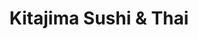 ---
layout: place
title: "Kitajima Sushi & Thai"
permalink: /california/tustin/kitajima-sushi-thai.html
stateAbbr: CA
stateName: California
cityName: Tustin
seo:
  name: "Kitajima Sushi & Thai"
  type: Restaurant
  links: http://www.kitajimasushi.com/
description: "Familiar Thai fare shares the menu with specialty sushi rolls served in cozy, minimalist digs. Looking for sushi in Tustin, California? Check out Kitajima Su..."
place_id: ChIJpzwGTufb3IAR2l10U1fneP8
photos:
  - name: >-
      places/ChIJpzwGTufb3IAR2l10U1fneP8/photos/AeeoHcJKxqSTXjoA-5w_gd65jYVQqKMCl3ytS2RV2OtAhmH0rAZPghZZGet9rJkLNNfe4ghUETSD8WdDlHbynL8hrJCTuvYKautVBSQIBXw-1prI9aSKIouL7yRTgo4F9G5nZ4aDyfjvt5NOLgeWX01_gjakvWoVYSIui7hSjZDiLfT1ZUxntKmzh-36e0g4XBsA5YlXnH9OwGC9D9WKusAgjT6vkbskSfOJc1pB0kAazzWp4SppisPhdRji6u_UZ1DzjALN5KRzOzjDGixhQ290OzCBX0lEeKTRyHPpKVQef3tqGFwb5ADx4fFz7TwjnQTK2Si7XTRSFefE1CEGQFuSN5xT6SvRsA5EheOaK0vnarojx8FPzROQflUwlH6hFqttuxDbbqs31AWg0db42T1b9ejTeYQuDGVmndo1IonnXakBsCjo
    widthPx: 4032
    heightPx: 3024
    authorAttributions:
      - displayName: Evgeniya Bozhko (KoriAndrTheCat)
        uri: https://maps.google.com/maps/contrib/110367107327735109821
        photoUri: >-
          https://lh3.googleusercontent.com/a-/ALV-UjXW_771eAu4wtffa30Ziur7aiN6nAvU_qQUXAquNSge8DjC55kd=s100-p-k-no-mo
    flagContentUri: >-
      https://www.google.com/local/imagery/report/?cb_client=maps_api_places.places_api&image_key=!1e10!2sCIHM0ogKEICAgICO_tDkjAE&hl=en-US
    googleMapsUri: >-
      https://www.google.com/maps/place//data=!3m4!1e2!3m2!1sCIHM0ogKEICAgICO_tDkjAE!2e10!4m2!3m1!1s0x80dcdbe74e063ca7:0xff78e75753745dda
  - name: >-
      places/ChIJpzwGTufb3IAR2l10U1fneP8/photos/AeeoHcKuqawB1WbzSvY0tKtwc8LaHc5Um2-G_wq7YVYtF7dwMThkQXo9raa--6Q50OQedBlisfOZf9QF-pEKEqLLDlhC3uu5oYwxoi8PQHd-XruDgzp8bvup1yT7pewzaJ_LD7_2RD7Dk-svSTrM-WOM_xjhzAkNwg5r8Yw8g7wqbK-VGQAHeXBaEhj6h7eDYimIplZhG94ul55Ne-rFHZIYVpbbTiA_3bt-sZra7xLRPvKsyhS_nReq87QDPJmjWhI2Ll6GWqTlJrxnt6M92oZHyCXYoPjtiZhJduEwbkXO6RmpyQ
    widthPx: 4162
    heightPx: 2775
    authorAttributions:
      - displayName: Kitajima Sushi & Thai
        uri: https://maps.google.com/maps/contrib/112542268505492711936
        photoUri: >-
          https://lh3.googleusercontent.com/a-/ALV-UjX1QhugGjYAL4Zl8xCG41r8697ntI0MQZXRfSM8QhNelz5hf2Y=s100-p-k-no-mo
    flagContentUri: >-
      https://www.google.com/local/imagery/report/?cb_client=maps_api_places.places_api&image_key=!1e10!2sAF1QipPoZd9bo5rf-wbmyR40vq2z8byX5wjuxL1RlwWg&hl=en-US
    googleMapsUri: >-
      https://www.google.com/maps/place//data=!3m4!1e2!3m2!1sAF1QipPoZd9bo5rf-wbmyR40vq2z8byX5wjuxL1RlwWg!2e10!4m2!3m1!1s0x80dcdbe74e063ca7:0xff78e75753745dda
  - name: >-
      places/ChIJpzwGTufb3IAR2l10U1fneP8/photos/AeeoHcIwgw6OTp7vilsBycLypb2vruM6oYyUXEZ5olFIscrOgOEi0bqCdQWLry4DAf-tJQpbdjH7d8Vu1Acev3uLqB_pyEaSuqz8uwxL2cVeQoqbaUsAGFrBkY_0IYwFaeyDNPUnwLKbyFqXBVMBKnr_aDA9apAdtFZY12kLxOmQvh3PkUlaOLjdtdO7W-7m2QShtGGzP9ay3OsCJ-cxkJBDiQAZ6E1DwHoj-ClwO7Z3Oc4NZLGf5k9f45CX09koo2-cisgquL7rU4fq1l2zCENEX8yy-1gVNrNxu7-47a_8DOMIRQ
    widthPx: 2287
    heightPx: 2287
    authorAttributions:
      - displayName: Kitajima Sushi & Thai
        uri: https://maps.google.com/maps/contrib/112542268505492711936
        photoUri: >-
          https://lh3.googleusercontent.com/a-/ALV-UjX1QhugGjYAL4Zl8xCG41r8697ntI0MQZXRfSM8QhNelz5hf2Y=s100-p-k-no-mo
    flagContentUri: >-
      https://www.google.com/local/imagery/report/?cb_client=maps_api_places.places_api&image_key=!1e10!2sAF1QipNalgO0YwkmJaIm-_fT2qfwPpUUeTkCl84sATZW&hl=en-US
    googleMapsUri: >-
      https://www.google.com/maps/place//data=!3m4!1e2!3m2!1sAF1QipNalgO0YwkmJaIm-_fT2qfwPpUUeTkCl84sATZW!2e10!4m2!3m1!1s0x80dcdbe74e063ca7:0xff78e75753745dda
  - name: >-
      places/ChIJpzwGTufb3IAR2l10U1fneP8/photos/AeeoHcIPiwhzgAccIWqxkldeh7VzjqRoGP9TrdciN_EzNITaTKwx8PaonsA7Rs6282ZYFmQ2vL56mXLtn4ZbQZcA_9862Rj1rBq6DcIt9CGgLHbrB_zwJj-LTE8JI1R3j4vT15-JIpHLwkjjkiqawmxnu51haOiPm6Efl3gDJ_coKcq9iYogrNDyHg2IRtkh79r3cuNcO_KAkZSJ7TZytLmS8Hwu-Q_tuLVAKpuSIbd86Th0NZl7z9AOEhrwECY4F2sv4BTWBNTjUTmLDzyfENDxDXgvC9xP533jHSKn6J481APLog
    widthPx: 4800
    heightPx: 3200
    authorAttributions:
      - displayName: Kitajima Sushi & Thai
        uri: https://maps.google.com/maps/contrib/112542268505492711936
        photoUri: >-
          https://lh3.googleusercontent.com/a-/ALV-UjX1QhugGjYAL4Zl8xCG41r8697ntI0MQZXRfSM8QhNelz5hf2Y=s100-p-k-no-mo
    flagContentUri: >-
      https://www.google.com/local/imagery/report/?cb_client=maps_api_places.places_api&image_key=!1e10!2sAF1QipOBH_FjxQjLKFw9imWS13zsuYkblijk6t1sYXCo&hl=en-US
    googleMapsUri: >-
      https://www.google.com/maps/place//data=!3m4!1e2!3m2!1sAF1QipOBH_FjxQjLKFw9imWS13zsuYkblijk6t1sYXCo!2e10!4m2!3m1!1s0x80dcdbe74e063ca7:0xff78e75753745dda
  - name: >-
      places/ChIJpzwGTufb3IAR2l10U1fneP8/photos/AeeoHcJ2tIEju4pjnD0ficXfqZXYY_JWsOY58leOW8fYCZBrvFXw_sXz8ONd4qwpT8N0-wHxHkT4LGM4IS98nakM5zqqUPEf-CkvP_2gV-MnUicqCTRETuuHUXnFk23dcVl_f6sM5Cstv9BQjauLr6RmZ75r-6ANp_N66j8oxsfOhHzV5oZhdKdA1E9MMW0k2NvUAEcPyzrK6bUA5_ywRWDoQYkyb8cRgj-J3XTyl_JuaoC6cEH_Ilsg5br6hdSabYjhp96AtVKSo-CnUh-3qdaRd8uW0HdCk24TTM7LGJrANeRfjWOEUS2tC3Rc7C_KX9JpZygyi54-rDK4XOmavS_HUGBLxutOEhT67LBmAOehcNOUxMixDYHtAWlyc6J5uAEnqffSUr-KKJpnftIR8AcD4_bgMP2KfOOqJbjHrWVytzQ
    widthPx: 3072
    heightPx: 4080
    authorAttributions:
      - displayName: Jonathan Kim
        uri: https://maps.google.com/maps/contrib/110248717569509121655
        photoUri: >-
          https://lh3.googleusercontent.com/a-/ALV-UjX4h9ytwoonBuVPk4vuJvi46Vn0z-eNFX77qfCeu-AwNfOOwK272A=s100-p-k-no-mo
    flagContentUri: >-
      https://www.google.com/local/imagery/report/?cb_client=maps_api_places.places_api&image_key=!1e10!2sCIHM0ogKEICAgICnj6DEWQ&hl=en-US
    googleMapsUri: >-
      https://www.google.com/maps/place//data=!3m4!1e2!3m2!1sCIHM0ogKEICAgICnj6DEWQ!2e10!4m2!3m1!1s0x80dcdbe74e063ca7:0xff78e75753745dda
  - name: >-
      places/ChIJpzwGTufb3IAR2l10U1fneP8/photos/AeeoHcLHR2biVTSJjJHCyWagKOyWW9Y86zsfbCzGVer6Yt1iaSAQsK4n02obm-zEpRwf7gnZAjCB_CLkA903h6iKHWnhZW6mOdD95Ov2zj5vsKghaULONk4zbHpOk7COWUaFj9pMN4N_qEjlkQeqsDL0V7MUuhaqCoqNFPlX4ZYMZq9VI8xBHCldz1-AkVNcvtpoenhBdSytfKKOCOWMJk8C6Z6duS_RAIPyDEKPZ0cvtwmoDJyKrofgNIaHIrjZIo3l_xwjtJIJWMzYIJfKa9rALi1G-SQwKGzig3A6fQkMPDNz62S4hWK_zNNsmQnbqdk--z9UZBG1dbYbkrwhM0woHTkn58_LFyRMhWhErva_rYCcQEnFoEvInIhHlxqkQRCqq1zB4JcyjABA0Q9ePwLAiFJfiUomi4XK_FFoqClgGGp0r9mk
    widthPx: 4096
    heightPx: 3072
    authorAttributions:
      - displayName: mark hermanto
        uri: https://maps.google.com/maps/contrib/107116545202648165804
        photoUri: >-
          https://lh3.googleusercontent.com/a-/ALV-UjXXhTCiMJVQNcwBPFGqnOwrqVtQTo0jEOoIYnOJfZCVCzehDYuScA=s100-p-k-no-mo
    flagContentUri: >-
      https://www.google.com/local/imagery/report/?cb_client=maps_api_places.places_api&image_key=!1e10!2sCIHM0ogKEICAgICD_L6nmgE&hl=en-US
    googleMapsUri: >-
      https://www.google.com/maps/place//data=!3m4!1e2!3m2!1sCIHM0ogKEICAgICD_L6nmgE!2e10!4m2!3m1!1s0x80dcdbe74e063ca7:0xff78e75753745dda
  - name: >-
      places/ChIJpzwGTufb3IAR2l10U1fneP8/photos/AeeoHcIJOigOqPR6aapjy5bdgJbwPZqaiIvfBPET8GbxdeqHxAeeNwJcEXZqt0MEyc-O3uHf857tE5GtdUQ0R0rrv0TZ0in6MBm-Xerd0QEinxdW1NLewLjHIHPvZXh9HtChNCuDTf0xqPD7DYHRXAlVUhHPf_1yrdKTbhFnL79AATxfCs4UQ3w0llKroopsO4GxYDpU5QXtlwlh8978ySOQ4LggIHRu8Iky9WOfm6jHeXQ7jE114g8lTc3hfRDKp2MdfYKw7z5tRyxQABcKFLlW_JKJSsFrhPROlUy_kIS68HgWWU-APfeLrqJCsj91GTct8Y0rs2_Fd5JluD8tFCAvXL96_2W4tZgaTmXw9pLp-1V3JBuNd_dLotyWWgL8cjvpLMGcLGsf219Wv1IN9db9R5iw4FFCHcCNWhC40xowNb6OITvW
    widthPx: 3600
    heightPx: 4800
    authorAttributions:
      - displayName: Xenia LI
        uri: https://maps.google.com/maps/contrib/105113999663731598216
        photoUri: >-
          https://lh3.googleusercontent.com/a/ACg8ocLIeznwtGp6hg6yNrCXA0UTzIphmf8oUOFIZg_qDdT00b5p8A=s100-p-k-no-mo
    flagContentUri: >-
      https://www.google.com/local/imagery/report/?cb_client=maps_api_places.places_api&image_key=!1e10!2sCIHM0ogKEICAgIDX9M-m5QE&hl=en-US
    googleMapsUri: >-
      https://www.google.com/maps/place//data=!3m4!1e2!3m2!1sCIHM0ogKEICAgIDX9M-m5QE!2e10!4m2!3m1!1s0x80dcdbe74e063ca7:0xff78e75753745dda
  - name: >-
      places/ChIJpzwGTufb3IAR2l10U1fneP8/photos/AeeoHcIf_Q-I1HX2T8sPxkaVxmD7KGeyxfZYCSWrdVWi6fo7W971ExQ98Ha7UAZzMMNz4bfGavPcjhWFxjc5UDzVouibxjjuXt8SamKKnf-Faz3eGKCXmy2fPhSfuJ8zVn0R4GNbmV4OOga6uCFkPKLYKYHb23OUWUGSqBXtW7HW33krEofxzujWH9JuKPFFaytp4-p2GdKCvx0QM5HrmgrxVr4iYZN4qoZ5xSl4zN_AjojB4LwgBXYbfxUP9wo23Rbc0iLWnGnqyk-RorEntk7tCGXwvV_AR9zMZb2pg__RRWaSRzlGS1r9m-quypzojNdavKDRcio2dru05QqgYK2p6X-fNU4J05DkkvRFQuSw_MB78eBUyN903LEBAD9fcxNOGZRoknTTtegZHBih5dYPOtCTwZjUo9945hpzjTW6l0w
    widthPx: 606
    heightPx: 1000
    authorAttributions:
      - displayName: Hazel Santiago
        uri: https://maps.google.com/maps/contrib/102912029583726517327
        photoUri: >-
          https://lh3.googleusercontent.com/a-/ALV-UjVIydZQ6mh1pXrRCUiHCOi_p0U2sXSY8cUsXn_OycH8V9dKUCU=s100-p-k-no-mo
    flagContentUri: >-
      https://www.google.com/local/imagery/report/?cb_client=maps_api_places.places_api&image_key=!1e10!2sCIHM0ogKEICAgIDSr8yjUg&hl=en-US
    googleMapsUri: >-
      https://www.google.com/maps/place//data=!3m4!1e2!3m2!1sCIHM0ogKEICAgIDSr8yjUg!2e10!4m2!3m1!1s0x80dcdbe74e063ca7:0xff78e75753745dda
  - name: >-
      places/ChIJpzwGTufb3IAR2l10U1fneP8/photos/AeeoHcIeAT9DQkhblunEyK9kOy1HjPBk36DWeqj_4XpeidMat9pJ7mRrjFcGZJcPJD-dGkxH0HL-C4hiJWWwCpF-psYAoFZlL-KCErQ3g5HS5QpVvGiOv1PnK0evVgZFQltSedmKN76QMSFYPa0RCLqPeRIaiHLyO9AOayR706pOulxa-ACUD1TfdJEonJ0jokWoXOSUu1kqPf2mJEwA_oxI39xmmi2KOBSFsXIZTU_mJbOa4ehJpNhPftVI8xD6c9nwMI3jaIzzeVrOIr2_m-PQhyMSr4cXOKbXYfs2OojTikeUawFYYx5utoxTI6KUFWdnwoOKO6BYB7Aah3KyQczHp2AStKR1jZMssCK5FqQq91xFG64CkMPfqpSteOSMHxVU0cizz4QD60Ixu7a9exnp5oj86Dgx-mDAdLZ-xcyHwU2cQRo_
    widthPx: 3072
    heightPx: 4096
    authorAttributions:
      - displayName: mark hermanto
        uri: https://maps.google.com/maps/contrib/107116545202648165804
        photoUri: >-
          https://lh3.googleusercontent.com/a-/ALV-UjXXhTCiMJVQNcwBPFGqnOwrqVtQTo0jEOoIYnOJfZCVCzehDYuScA=s100-p-k-no-mo
    flagContentUri: >-
      https://www.google.com/local/imagery/report/?cb_client=maps_api_places.places_api&image_key=!1e10!2sCIHM0ogKEICAgICD_P7Q3gE&hl=en-US
    googleMapsUri: >-
      https://www.google.com/maps/place//data=!3m4!1e2!3m2!1sCIHM0ogKEICAgICD_P7Q3gE!2e10!4m2!3m1!1s0x80dcdbe74e063ca7:0xff78e75753745dda
  - name: >-
      places/ChIJpzwGTufb3IAR2l10U1fneP8/photos/AeeoHcK3pF2bfYJwi4yxzhDoPq06DrryEM-gwI0LSX7gH5PoKyDDyccLeaHyduXdsQ6O1oFjiNd_CfEalBpXnuK3dBKmKm6cL9na8TUZpzS32DPibFYsHlyPED4pgYm2uoRNaBO5s77xDXhi1ZP_l-7N4HM6EbCxEYhQxLq6AQZnIHUUkYQwCKSjBA8tgxvOVU4EK96RkGVEcwnen6EQ1d5QLwA5-NV0wdY9o3XgnUNMHaNQ159Vfu3eASl6ONVk8EtxBEbbgpuYn6hL6Qole26syxOFhKlgqLnEjEpcfIopI1NLxt1jT-HH4rCJrmv0qqa1aJ9XxPNb3dyyqeUoTK1T63Rk-vuZ-PeV0Squw5IKjcrm843ayjGcWXOgJrawzhi5x0eJz-kD9_cdwqyCSu44hgoPh4RQpEn3dCVbTC40CeYb1w
    widthPx: 4032
    heightPx: 3024
    authorAttributions:
      - displayName: Evgeniya Bozhko (KoriAndrTheCat)
        uri: https://maps.google.com/maps/contrib/110367107327735109821
        photoUri: >-
          https://lh3.googleusercontent.com/a-/ALV-UjXW_771eAu4wtffa30Ziur7aiN6nAvU_qQUXAquNSge8DjC55kd=s100-p-k-no-mo
    flagContentUri: >-
      https://www.google.com/local/imagery/report/?cb_client=maps_api_places.places_api&image_key=!1e10!2sCIHM0ogKEICAgICO_tDkTA&hl=en-US
    googleMapsUri: >-
      https://www.google.com/maps/place//data=!3m4!1e2!3m2!1sCIHM0ogKEICAgICO_tDkTA!2e10!4m2!3m1!1s0x80dcdbe74e063ca7:0xff78e75753745dda
address: 658 El Camino Real, Tustin, CA 92780, USA
street: 658 El Camino Real
city: Tustin
state: CA
zip: '92780'
country: USA
neighborhood: null
latitude: '33.738689'
longitude: '-117.825017'
accessibility_options:
  wheelchairAccessibleParking: true
  wheelchairAccessibleEntrance: true
  wheelchairAccessibleRestroom: true
  wheelchairAccessibleSeating: true
business_status: OPERATIONAL
name: Kitajima Sushi & Thai
google_maps_links:
  directionsUri: >-
    https://www.google.com/maps/dir//''/data=!4m7!4m6!1m1!4e2!1m2!1m1!1s0x80dcdbe74e063ca7:0xff78e75753745dda!3e0
  placeUri: https://maps.google.com/?cid=18408717839125208538
  writeAReviewUri: >-
    https://www.google.com/maps/place//data=!4m3!3m2!1s0x80dcdbe74e063ca7:0xff78e75753745dda!12e1
  reviewsUri: >-
    https://www.google.com/maps/place//data=!4m4!3m3!1s0x80dcdbe74e063ca7:0xff78e75753745dda!9m1!1b1
  photosUri: >-
    https://www.google.com/maps/place//data=!4m3!3m2!1s0x80dcdbe74e063ca7:0xff78e75753745dda!10e5
primary_type: Japanese Restaurant
opening_hours:
  regular: null
  current: null
secondary_opening_hours:
  regular:
    weekdayDescriptions: null
    type: null
  current:
    weekdayDescriptions: null
    type: null
phone: (714) 832-8110
price_level: PRICE_LEVEL_MODERATE
price_range: $20 &ndash; $30
rating: '4.5'
rating_count: 199
website: http://www.kitajimasushi.com/
reviews:
  - name: >-
      places/ChIJpzwGTufb3IAR2l10U1fneP8/reviews/ChdDSUhNMG9nS0VJQ0FnSUNIenVDY3NRRRAB
    relativePublishTimeDescription: 7 months ago
    rating: 5
    text:
      text: >-
        I recently dined at Kitajima Sushi & Thai, and it was a delightful
        experience. The ambiance was welcoming, with a cozy and modern decor
        that set the perfect mood for a relaxing meal.


        The sushi was outstanding, with fresh ingredients and beautifully
        presented dishes. The sashimi was melt-in-your-mouth good, and the
        variety of rolls offered a great mix of flavors and textures. I
        particularly enjoyed the chef's special rolls, which were both creative
        and delicious.


        Service was attentive and friendly, with staff eager to provide
        recommendations and ensure a pleasant dining experience. The prices were
        reasonable given the quality of food and service.


        Overall, Kitajima Sushi & Thai is a fantastic spot for anyone craving
        excellent sushi and authentic Thai cuisine. I highly recommend it to
        sushi enthusiasts and Thai food lovers alike.
      languageCode: en
    originalText:
      text: >-
        I recently dined at Kitajima Sushi & Thai, and it was a delightful
        experience. The ambiance was welcoming, with a cozy and modern decor
        that set the perfect mood for a relaxing meal.


        The sushi was outstanding, with fresh ingredients and beautifully
        presented dishes. The sashimi was melt-in-your-mouth good, and the
        variety of rolls offered a great mix of flavors and textures. I
        particularly enjoyed the chef's special rolls, which were both creative
        and delicious.


        Service was attentive and friendly, with staff eager to provide
        recommendations and ensure a pleasant dining experience. The prices were
        reasonable given the quality of food and service.


        Overall, Kitajima Sushi & Thai is a fantastic spot for anyone craving
        excellent sushi and authentic Thai cuisine. I highly recommend it to
        sushi enthusiasts and Thai food lovers alike.
      languageCode: en
    authorAttribution:
      displayName: Nattanicha Zamborelli
      uri: https://www.google.com/maps/contrib/115840815319000263299/reviews
      photoUri: >-
        https://lh3.googleusercontent.com/a-/ALV-UjWSSjjEzz3Z9cWLbZo4HqZDu0DH7Wt2Kn-jBySDJ1uNq4A4-SFKMQ=s128-c0x00000000-cc-rp-mo-ba3
    publishTime: '2024-09-05T01:55:42.913718Z'
    flagContentUri: >-
      https://www.google.com/local/review/rap/report?postId=ChdDSUhNMG9nS0VJQ0FnSUNIenVDY3NRRRAB&d=17924085&t=1
    googleMapsUri: >-
      https://www.google.com/maps/reviews/data=!4m6!14m5!1m4!2m3!1sChdDSUhNMG9nS0VJQ0FnSUNIenVDY3NRRRAB!2m1!1s0x80dcdbe74e063ca7:0xff78e75753745dda
  - name: >-
      places/ChIJpzwGTufb3IAR2l10U1fneP8/reviews/ChdDSUhNMG9nS0VJQ0FnSUNuajZERTZRRRAB
    relativePublishTimeDescription: 6 months ago
    rating: 1
    text:
      text: >-
        Ordered a couple of rolls and a teriyaki bowl. The Trust Me Roll had the
        minimal amount of eel laid on top... Also the teriyaki bowl looked like
        a side dish as part of a combo but it was their full size entree. Go
        elsewhere.
      languageCode: en
    originalText:
      text: >-
        Ordered a couple of rolls and a teriyaki bowl. The Trust Me Roll had the
        minimal amount of eel laid on top... Also the teriyaki bowl looked like
        a side dish as part of a combo but it was their full size entree. Go
        elsewhere.
      languageCode: en
    authorAttribution:
      displayName: Jonathan Kim
      uri: https://www.google.com/maps/contrib/110248717569509121655/reviews
      photoUri: >-
        https://lh3.googleusercontent.com/a-/ALV-UjX4h9ytwoonBuVPk4vuJvi46Vn0z-eNFX77qfCeu-AwNfOOwK272A=s128-c0x00000000-cc-rp-mo-ba4
    publishTime: '2024-10-01T06:32:18.164488Z'
    flagContentUri: >-
      https://www.google.com/local/review/rap/report?postId=ChdDSUhNMG9nS0VJQ0FnSUNuajZERTZRRRAB&d=17924085&t=1
    googleMapsUri: >-
      https://www.google.com/maps/reviews/data=!4m6!14m5!1m4!2m3!1sChdDSUhNMG9nS0VJQ0FnSUNuajZERTZRRRAB!2m1!1s0x80dcdbe74e063ca7:0xff78e75753745dda
  - name: >-
      places/ChIJpzwGTufb3IAR2l10U1fneP8/reviews/ChZDSUhNMG9nS0VJQ0FnSUM5MThIVkRBEAE
    relativePublishTimeDescription: a year ago
    rating: 5
    text:
      text: >-
        This place is hands down AWESOME!

        The sushi is so delicious, we had the Bangkok, Salmon Lemon, Dragon,
        Kitajima, Philladelfia and the Alaska roll, all ingredients tasted so
        fresh. My hubby I are oversized and was very surprised that their
        sitting was very accommodating for peeps our size and very comfortable.
        The atmosphere is very chill with dim lighting and quite and the staff
        are very polite and attentive. We will definitely be coming back to this
        awesome place.
      languageCode: en
    originalText:
      text: >-
        This place is hands down AWESOME!

        The sushi is so delicious, we had the Bangkok, Salmon Lemon, Dragon,
        Kitajima, Philladelfia and the Alaska roll, all ingredients tasted so
        fresh. My hubby I are oversized and was very surprised that their
        sitting was very accommodating for peeps our size and very comfortable.
        The atmosphere is very chill with dim lighting and quite and the staff
        are very polite and attentive. We will definitely be coming back to this
        awesome place.
      languageCode: en
    authorAttribution:
      displayName: Farrah Jones
      uri: https://www.google.com/maps/contrib/111773389771483387610/reviews
      photoUri: >-
        https://lh3.googleusercontent.com/a-/ALV-UjXCu2YIUpryKegPD8LE2EwruOyz5bneItgO49mEHynZWTjTXDix=s128-c0x00000000-cc-rp-mo
    publishTime: '2024-03-11T00:22:02.056958Z'
    flagContentUri: >-
      https://www.google.com/local/review/rap/report?postId=ChZDSUhNMG9nS0VJQ0FnSUM5MThIVkRBEAE&d=17924085&t=1
    googleMapsUri: >-
      https://www.google.com/maps/reviews/data=!4m6!14m5!1m4!2m3!1sChZDSUhNMG9nS0VJQ0FnSUM5MThIVkRBEAE!2m1!1s0x80dcdbe74e063ca7:0xff78e75753745dda
  - name: >-
      places/ChIJpzwGTufb3IAR2l10U1fneP8/reviews/ChdDSUhNMG9nS0VJQ0FnSUM5MV82cm9nRRAB
    relativePublishTimeDescription: a year ago
    rating: 5
    text:
      text: >-
        Great Sushi spot, will have to be back to try the Thai. Sushi was very
        fresh and tasty, the Bangcok Roll was one of the highlights of my visit.
        The environment is super chill and the staff are very respectful and
        attentive. Highly recommend this for a relaxing sushi food coma. The
        prices are worth it.
      languageCode: en
    originalText:
      text: >-
        Great Sushi spot, will have to be back to try the Thai. Sushi was very
        fresh and tasty, the Bangcok Roll was one of the highlights of my visit.
        The environment is super chill and the staff are very respectful and
        attentive. Highly recommend this for a relaxing sushi food coma. The
        prices are worth it.
      languageCode: en
    authorAttribution:
      displayName: Ismael Pineda (DIY_Gainz)
      uri: https://www.google.com/maps/contrib/106824885923904260232/reviews
      photoUri: >-
        https://lh3.googleusercontent.com/a-/ALV-UjU2qZxxKzELj9gjJ6mlciacuFY12aVW_nwFInQ0D2mfOKwwHYE_=s128-c0x00000000-cc-rp-mo-ba3
    publishTime: '2024-03-11T00:21:28.539588Z'
    flagContentUri: >-
      https://www.google.com/local/review/rap/report?postId=ChdDSUhNMG9nS0VJQ0FnSUM5MV82cm9nRRAB&d=17924085&t=1
    googleMapsUri: >-
      https://www.google.com/maps/reviews/data=!4m6!14m5!1m4!2m3!1sChdDSUhNMG9nS0VJQ0FnSUM5MV82cm9nRRAB!2m1!1s0x80dcdbe74e063ca7:0xff78e75753745dda
  - name: >-
      places/ChIJpzwGTufb3IAR2l10U1fneP8/reviews/ChdDSUhNMG9nS0VJQ0FnSUNmbXNUWjFBRRAB
    relativePublishTimeDescription: 3 months ago
    rating: 3
    text:
      text: >-
        It wasn’t bad for a strip mall restaurant. The sushi rolls and Thai food
        were pretty decent. It wasn’t anything I would rave about though. We had
        pad Thai and drunken noodles and they were both OK.
      languageCode: en
    originalText:
      text: >-
        It wasn’t bad for a strip mall restaurant. The sushi rolls and Thai food
        were pretty decent. It wasn’t anything I would rave about though. We had
        pad Thai and drunken noodles and they were both OK.
      languageCode: en
    authorAttribution:
      displayName: Ian Patrick
      uri: https://www.google.com/maps/contrib/106201681860098580054/reviews
      photoUri: >-
        https://lh3.googleusercontent.com/a/ACg8ocI059w47DIVmGTL4twbQV_AVP_27bJm828xXC9CbJHCLbsZpuY=s128-c0x00000000-cc-rp-mo-ba4
    publishTime: '2024-12-28T04:36:45.752220Z'
    flagContentUri: >-
      https://www.google.com/local/review/rap/report?postId=ChdDSUhNMG9nS0VJQ0FnSUNmbXNUWjFBRRAB&d=17924085&t=1
    googleMapsUri: >-
      https://www.google.com/maps/reviews/data=!4m6!14m5!1m4!2m3!1sChdDSUhNMG9nS0VJQ0FnSUNmbXNUWjFBRRAB!2m1!1s0x80dcdbe74e063ca7:0xff78e75753745dda
parking_options:
  freeParkingLot: true
  freeStreetParking: true
  valetParking: false
payment_options:
  acceptsCreditCards: true
  acceptsDebitCards: true
  acceptsCashOnly: false
  acceptsNfc: false
allow_dogs: null
curbside_pickup: null
delivery: true
dine_in: true
good_for_children: true
good_for_groups: true
good_for_sports: null
live_music: false
menu_for_children: null
outdoor_seating: false
reservable: true
restroom: true
serves_beer: true
serves_breakfast: false
serves_brunch: null
serves_cocktails: null
serves_coffee: null
serves_dinner: true
serves_dessert: true
serves_lunch: true
serves_vegetarian_food: true
serves_wine: true
takeout: true
summary: >-
  Familiar Thai fare shares the menu with specialty sushi rolls served in cozy,
  minimalist digs.

---